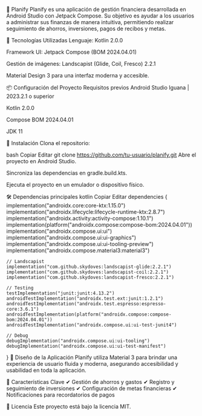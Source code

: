 📱 Planify
Planify es una aplicación de gestión financiera desarrollada en Android Studio con Jetpack Compose. Su objetivo es ayudar a los usuarios a administrar sus finanzas de manera intuitiva, permitiendo realizar seguimiento de ahorros, inversiones, pagos de recibos y metas.

🚀 Tecnologías Utilizadas
Lenguaje: Kotlin 2.0.0

Framework UI: Jetpack Compose (BOM 2024.04.01)

Gestión de imágenes: Landscapist (Glide, Coil, Fresco) 2.2.1

Material Design 3 para una interfaz moderna y accesible.

📦 Configuración del Proyecto
Requisitos previos
Android Studio Iguana | 2023.2.1 o superior

Kotlin 2.0.0

Compose BOM 2024.04.01

JDK 11

📂 Instalación
Clona el repositorio:

bash
Copiar
Editar
git clone https://github.com/tu-usuario/planify.git
Abre el proyecto en Android Studio.

Sincroniza las dependencias en gradle.build.kts.

Ejecuta el proyecto en un emulador o dispositivo físico.

🛠️ Dependencias principales
kotlin
Copiar
Editar
dependencies {
    implementation("androidx.core:core-ktx:1.15.0")
    implementation("androidx.lifecycle:lifecycle-runtime-ktx:2.8.7")
    implementation("androidx.activity:activity-compose:1.10.1")
    implementation(platform("androidx.compose:compose-bom:2024.04.01"))
    implementation("androidx.compose.ui:ui")
    implementation("androidx.compose.ui:ui-graphics")
    implementation("androidx.compose.ui:ui-tooling-preview")
    implementation("androidx.compose.material3:material3")
    
    // Landscapist
    implementation("com.github.skydoves:landscapist-glide:2.2.1")
    implementation("com.github.skydoves:landscapist-coil:2.2.1")
    implementation("com.github.skydoves:landscapist-fresco:2.2.1")

    // Testing
    testImplementation("junit:junit:4.13.2")
    androidTestImplementation("androidx.test.ext:junit:1.2.1")
    androidTestImplementation("androidx.test.espresso:espresso-core:3.6.1")
    androidTestImplementation(platform("androidx.compose:compose-bom:2024.04.01"))
    androidTestImplementation("androidx.compose.ui:ui-test-junit4")

    // Debug
    debugImplementation("androidx.compose.ui:ui-tooling")
    debugImplementation("androidx.compose.ui:ui-test-manifest")
}
🎨 Diseño de la Aplicación
Planify utiliza Material 3 para brindar una experiencia de usuario fluida y moderna, asegurando accesibilidad y usabilidad en toda la aplicación.

📌 Características Clave
✔ Gestión de ahorros y gastos
✔ Registro y seguimiento de inversiones
✔ Configuración de metas financieras
✔ Notificaciones para recordatorios de pagos

📄 Licencia
Este proyecto está bajo la licencia MIT.
